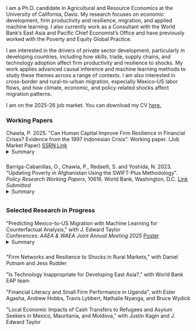<br><br>
I am a Ph.D. candidate in Agricultural and Resource Economics at the University of California, Davis. My research focuses on economic development, firm productivity and resilience, migration, and applied machine learning. I also currently work as a Consultant with the World Bank’s East Asia and Pacific Chief Economist’s Office and have previously worked with the Poverty and Equity Global Practice.

I am interested in the drivers of private sector development, particularly in developing countries, including how skills, trade, supply chains, and technology adoption affect firm productivity and resilience to shocks. My work applies advanced causal inference and machine learning methods to study these themes across a range of contexts. I am also interested in cross-border and rural-to-urban migration, especially Mexico–US labor flows, and how climate, economic, and policy-related shocks affect migration patterns.

I am on the 2025-26 job market. You can download my CV [here.](https://parthchawla.github.io/docs/ChawlaCVA.pdf)

### Working Papers

Chawla, P. 2025. "Can Human Capital Improve Firm Resilience in Financial Crises? Evidence from the 1997 Indonesian Crisis". Working paper. (Job Market Paper) [SSRN Link](https://ssrn.com/abstract=5257343)    
<details style="margin-top:-1em; margin-bottom:-0.5em">
  <summary>Summary</summary>
  <small style="font-size:90%">
  Do returns to human capital rise during crises? This paper examines whether Indonesia's INPRES school construction program in the 1970s improved firm resilience during the 1997 Asian Financial Crisis. I use a difference-in-differences strategy combined with a shift-share instrument, exploiting variation in district INPRES intensity and the national share of treated working-age cohorts. The results show that each additional school per 1,000 children increased post-crisis labor productivity and output by 2.8 and 3.5 percent, respectively. These gains were likely driven by INPRES-exposed plants benefiting from an abundant local supply of skilled production workers, which helped keep wages lower and allowed them to retain more educated workers during the crisis.
  </small>
</details>
<br>

Barriga-Cabanillas, O., Chawla, P., Redaelli, S. and Yoshida, N. 2023. "Updating Poverty in Afghanistan Using the SWIFT-Plus Methodology". *Policy Research Working Papers*, 10616. World Bank, Washington, D.C. [Link](https://documents1.worldbank.org/curated/en/099439111272329963/pdf/IDU0ed4d6e61077f404936080040a13f92c09683.pdf)    
*Submitted*    
<details style="margin-top:-1em; margin-bottom:-0.5em">
  <summary>Summary</summary>
  <small style="font-size:90%">
  This paper uses a machine learning-based survey-to-survey imputation method (SWIFT-plus) to estimate poverty in Afghanistan following the Taliban's return to power in August 2021. A model trained on the 2019/20 Expenditure and Labor Force Survey is used to predict household consumption in the 2023 Afghanistan Welfare Monitoring Survey, a phone survey drawn from the same sampling frame. The results show that 48.3 percent of the population was poor as of April-June 2023, a 4 percentage point decline since the same months in 2020. This decline was driven by falling rural poverty, while urban poverty remained unchanged.
  </small>
</details>
<br>

### Selected Research in Progress

"Predicting Mexico-to-US Migration with Machine Learning for Counterfactual Analysis," with J. Edward Taylor     
Conferences: *AAEA & WAEA Joint Annual Meeting 2025* [Poster](https://ageconsearch.umn.edu/record/361223?ln=en)    
<details style="margin-top:-1em; margin-bottom:-0.5em">
  <summary>Summary</summary>
  <small style="font-size:90%">
  Reliable tools to predict migration are increasingly important amid rising climate and economic risks, and demographic shifts. Tree-based machine learning models can uncover complex, nonlinear relationships that conventional models often miss and can be used to simulate responses to shocks. Migration data are costly to collect, so models must perform well with readily available data. We first train a LightGBM model on an ideal dataset, a panel tracking the employment locations of 10,739 individuals from 1980 to 2007, and achieve high predictive accuracy. Using this as a benchmark, we then train a model on just four years of data without migration histories. By adding public weather data, this restricted model approaches benchmark performance (within 0.1 F1 score). Counterfactual shocks show that a 10% rise in temperature reduces migration by 13% the following year, a 10% increase in age lowers it by 17%, and a 10% drop in income by 18%.
  </small>
</details>
<br>

"Firm Networks and Resilience to Shocks in Rural Markets," with Daniel Putnam and Jess Rudder
<br>

"Is Technology Inappropriate for Developing East Asia?," with World Bank EAP team
<br>

"Financial Literacy and Small Firm Performance in Uganda", with Ester Agasha, Andrew Hobbs, Travis Lybbert, Nathalie Nyanga, and Bruce Wydick
<br>

"Local Economic Impacts of Cash Transfers to Refugees and Asylum Seekers in Mexico, Mauritania, and Moldova," with Justin Kagin and J. Edward Taylor
<br>

